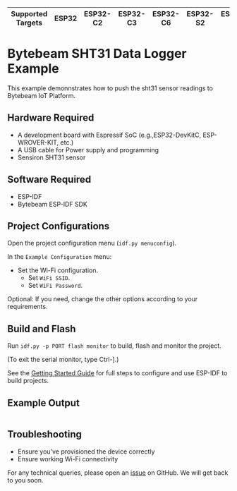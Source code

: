 | Supported Targets | ESP32 | ESP32-C2 | ESP32-C3 | ESP32-C6 | ESP32-S2 | ESP32-S3 |
| ----------------- | ----- | -------- | -------- | -------- | -------- | -------- |

# Bytebeam SHT31 Data Logger Example
This example demonnstrates how to push the sht31 sensor readings to Bytebeam IoT Platform.

## Hardware Required
- A development board with Espressif SoC (e.g.,ESP32-DevKitC, ESP-WROVER-KIT, etc.)
- A USB cable for Power supply and programming
- Sensiron SHT31 sensor

## Software Required
- ESP-IDF
- Bytebeam ESP-IDF SDK

## Project Configurations

Open the project configuration menu (`idf.py menuconfig`).

In the `Example Configuration` menu:

- Set the Wi-Fi configuration.
  - Set `WiFi SSID`.
  - Set `WiFi Password`.

Optional: If you need, change the other options according to your requirements.

## Build and Flash

Run `idf.py -p PORT flash monitor` to build, flash and monitor the project.

(To exit the serial monitor, type Ctrl-].)

See the [Getting Started Guide](https://docs.espressif.com/projects/esp-idf/en/latest/get-started/index.html) for full steps to configure and use ESP-IDF to build projects.

## Example Output

```
```

## Troubleshooting

- Ensure you've provisioned the device correctly
- Ensure working Wi-Fi connectivity

For any technical queries, please open an [issue](https://github.com/bytebeamio/bytebeam-esp-idf-sdk/issues) on GitHub. We will get back to you soon.